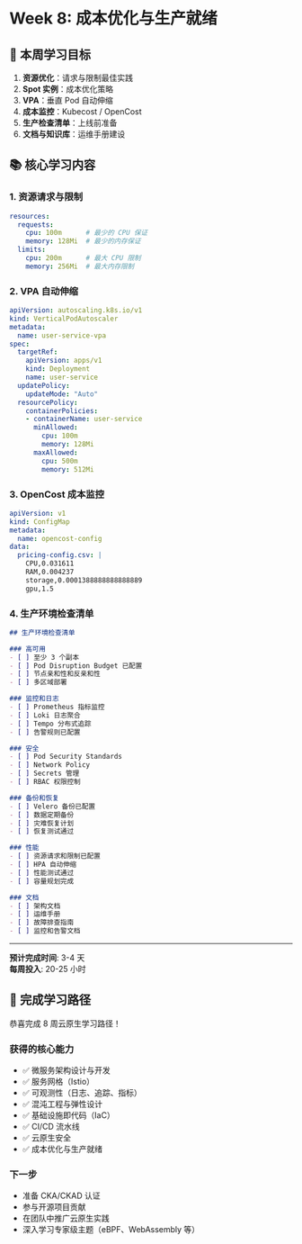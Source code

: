 # Week 8: 成本优化与生产就绪

## 🎯 本周学习目标

1. **资源优化**：请求与限制最佳实践
2. **Spot 实例**：成本优化策略
3. **VPA**：垂直 Pod 自动伸缩
4. **成本监控**：Kubecost / OpenCost
5. **生产检查清单**：上线前准备
6. **文档与知识库**：运维手册建设

## 📚 核心学习内容

### 1. 资源请求与限制

```yaml
resources:
  requests:
    cpu: 100m      # 最少的 CPU 保证
    memory: 128Mi  # 最少的内存保证
  limits:
    cpu: 200m      # 最大 CPU 限制
    memory: 256Mi  # 最大内存限制
```

### 2. VPA 自动伸缩

```yaml
apiVersion: autoscaling.k8s.io/v1
kind: VerticalPodAutoscaler
metadata:
  name: user-service-vpa
spec:
  targetRef:
    apiVersion: apps/v1
    kind: Deployment
    name: user-service
  updatePolicy:
    updateMode: "Auto"
  resourcePolicy:
    containerPolicies:
    - containerName: user-service
      minAllowed:
        cpu: 100m
        memory: 128Mi
      maxAllowed:
        cpu: 500m
        memory: 512Mi
```

### 3. OpenCost 成本监控

```yaml
apiVersion: v1
kind: ConfigMap
metadata:
  name: opencost-config
data:
  pricing-config.csv: |
    CPU,0.031611
    RAM,0.004237
    storage,0.0001388888888888889
    gpu,1.5
```

### 4. 生产环境检查清单

```markdown
## 生产环境检查清单

### 高可用
- [ ] 至少 3 个副本
- [ ] Pod Disruption Budget 已配置
- [ ] 节点亲和性和反亲和性
- [ ] 多区域部署

### 监控和日志
- [ ] Prometheus 指标监控
- [ ] Loki 日志聚合
- [ ] Tempo 分布式追踪
- [ ] 告警规则已配置

### 安全
- [ ] Pod Security Standards
- [ ] Network Policy
- [ ] Secrets 管理
- [ ] RBAC 权限控制

### 备份和恢复
- [ ] Velero 备份已配置
- [ ] 数据定期备份
- [ ] 灾难恢复计划
- [ ] 恢复测试通过

### 性能
- [ ] 资源请求和限制已配置
- [ ] HPA 自动伸缩
- [ ] 性能测试通过
- [ ] 容量规划完成

### 文档
- [ ] 架构文档
- [ ] 运维手册
- [ ] 故障排查指南
- [ ] 监控和告警文档
```

---

**预计完成时间**: 3-4 天  
**每周投入**: 20-25 小时

## 🎉 完成学习路径

恭喜完成 8 周云原生学习路径！

### 获得的核心能力

- ✅ 微服务架构设计与开发
- ✅ 服务网格（Istio）
- ✅ 可观测性（日志、追踪、指标）
- ✅ 混沌工程与弹性设计
- ✅ 基础设施即代码（IaC）
- ✅ CI/CD 流水线
- ✅ 云原生安全
- ✅ 成本优化与生产就绪

### 下一步

- 准备 CKA/CKAD 认证
- 参与开源项目贡献
- 在团队中推广云原生实践
- 深入学习专家级主题（eBPF、WebAssembly 等）
